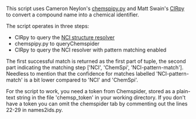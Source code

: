 This script uses Cameron Neylon's [chemspipy.py](https://github.com/cameronneylon/ChemSpiPy) and Matt Swain's [CIRpy](https://github.com/mcs07/CIRpy) to convert a compound name into a chemical identifier.

The script operates in three steps:
* CIRpy to query the [NCI structure resolver](http://cactus.nci.nih.gov/chemical/structure/documentation)
* chemspipy.py to queryChemspider
* CIRpy to query the NCI resolver with pattern matching enabled

The first successful match is returned as the first part of tuple, the second part indicating the matching step ['NCI', 'ChemSpi', 'NCI-pattern-match']. Needless to mention that the confidence for matches labelled 'NCI-pattern-match' is a bit lower compared to 'NCI' and 'ChemSpi'.

For the script to work, you need a token from Chemspider, stored as a plain-text string in the file 'chemsp_token' in your working directory. If you don't have a token you can omit the chemspider tab by commenting out the lines 22-29 in names2ids.py.

 

